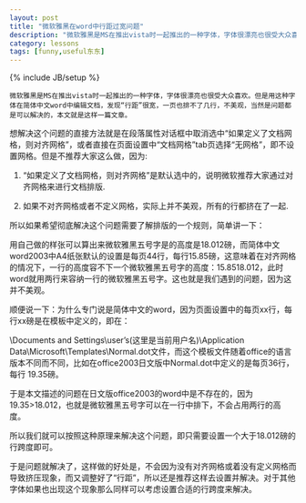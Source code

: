 ```yaml
---
layout: post
title: "微软雅黑在word中行距过宽问题"
description: "微软雅黑是MS在推出vista时一起推出的一种字体，字体很漂亮也很受大众喜欢。但是用这种字体在简体中文word中编辑文档，发现“行距”很宽，一页也排不了几行，不美观，当然是问题都是可以解决的，本文就是这样一篇文章。"
category: lessons 
tags: [funny,useful东东]
---
```

{% include JB/setup %}

    微软雅黑是MS在推出vista时一起推出的一种字体，字体很漂亮也很受大众喜欢。但是用这种字体在简体中文word中编辑文档，发现“行距”很宽，一页也排不了几行，不美观，当然是问题都是可以解决的，本文就是这样一篇文章。

想解决这个问题的直接方法就是在段落属性对话框中取消选中“如果定义了文档网格，则对齐网格”，或者直接在页面设置中“文档网格”tab页选择“无网格”，即不设置网格。但是不推荐大家这么做，因为:

1. “如果定义了文档网格，则对齐网格”是默认选中的，说明微软推荐大家通过对齐网格来进行文档排版.

2. 如果不对齐网格或者不定义网格，实际上并不美观，所有的行都挤在了一起.

所以如果希望彻底解决这个问题需要了解排版的一个规则，简单讲一下：

用自己做的样张可以算出来微软雅黑五号字是的高度是18.012磅，而简体中文word2003中A4纸张默认的设置是每页44行，每行15.85磅，这意味着在对齐网格的情况下，一行的高度容不下一个微软雅黑五号字的高度：15.8518.012，此时word就用两行来容纳一行的微软雅黑五号字。这也就是我们遇到的问题，因为这并不美观。

顺便说一下：为什么专门说是简体中文的word，因为页面设置中的每页xx行，每行xx磅是在模板中定义的，即在：

\Documents and Settings\user’s(这里是当前用户名)\Application Data\Microsoft\Templates\Normal.dot文件，而这个模板文件随着office的语言版本不同而不同，比如在office2003日文版中Normal.dot中定义的是每页36行，每行 19.35磅。

于是本文描述的问题在日文版office2003的word中是不存在的，因为19.35>18.012，也就是微软雅黑五号字可以在一行中排下，不会占用两行的高度。

所以我们就可以按照这种原理来解决这个问题，即只需要设置一个大于18.012磅的行跨度即可。

于是问题就解决了，这样做的好处是，不会因为没有对齐网格或着没有定义网格而导致挤压现象，而又调整好了“行距”，所以还是推荐这样去设置并解决。对于其他字体如果也出现这个现象那么同样可以考虑设置合适的行跨度来解决。 
 

